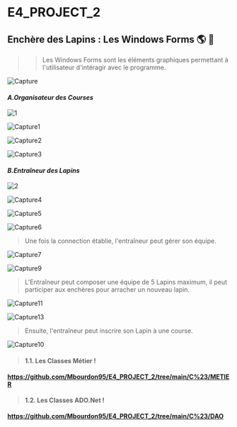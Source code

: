 # E4_PROJECT_2
## Enchère des Lapins : Les Windows Forms :earth_americas: :honeybee:

>> Les Windows Forms sont les éléments graphiques permettant à l'utilisateur d'intéragir avec le programme.

![Capture](https://user-images.githubusercontent.com/71081511/117079340-d699a000-ad3b-11eb-9430-12c2a0a996c5.PNG)

#### *A.Organisateur des Courses*

![1](https://user-images.githubusercontent.com/71081511/117079332-d4cfdc80-ad3b-11eb-8b19-860d98eb79ad.png)

![Capture1](https://user-images.githubusercontent.com/71081511/117079347-d8fbfa00-ad3b-11eb-9f0a-be0d94bf299d.PNG)

![Capture2](https://user-images.githubusercontent.com/71081511/117079412-fcbf4000-ad3b-11eb-8193-3fae8fa03ab0.PNG)

![Capture3](https://user-images.githubusercontent.com/71081511/117079423-ffba3080-ad3b-11eb-9f86-d6a1787c167f.PNG)



#### *B.Entraîneur des Lapins*

![2](https://user-images.githubusercontent.com/71081511/117079568-4f006100-ad3c-11eb-802b-6cce28ed088b.png)

![Capture4](https://user-images.githubusercontent.com/71081511/117079579-558ed880-ad3c-11eb-9841-573889e35862.PNG)

![Capture5](https://user-images.githubusercontent.com/71081511/117079581-56c00580-ad3c-11eb-9e32-f12d104b7cc1.PNG)

![Capture6](https://user-images.githubusercontent.com/71081511/117079583-57f13280-ad3c-11eb-9d98-b4d3e81ab873.PNG)


> Une fois la connection établie, l'entraîneur peut gérer son équipe.

![Capture7](https://user-images.githubusercontent.com/71081511/117079675-8707a400-ad3c-11eb-8ddf-4397944edbcb.PNG)

![Capture9](https://user-images.githubusercontent.com/71081511/117079683-8b33c180-ad3c-11eb-932a-8b17020af231.PNG)


> L'Entraîneur peut composer une équipe de 5 Lapins maximum, il peut participer aux enchères pour arracher un nouveau lapin. 

![Capture11](https://user-images.githubusercontent.com/71081511/117079775-be765080-ad3c-11eb-8bff-bab497911b2d.PNG)

![Capture13](https://user-images.githubusercontent.com/71081511/117079776-bfa77d80-ad3c-11eb-89cd-c88c65cce67a.PNG)

> Ensuite, l'entraîneur peut inscrire son Lapin à une course.

![Capture10](https://user-images.githubusercontent.com/71081511/117079689-8cfd8500-ad3c-11eb-98d0-4d55bf943ab6.PNG)



> #### 1.1. Les Classes Métier !
**https://github.com/Mbourdon95/E4_PROJECT_2/tree/main/C%23/METIER**

> #### 1.2. Les Classes ADO.Net !
**https://github.com/Mbourdon95/E4_PROJECT_2/tree/main/C%23/DAO**
